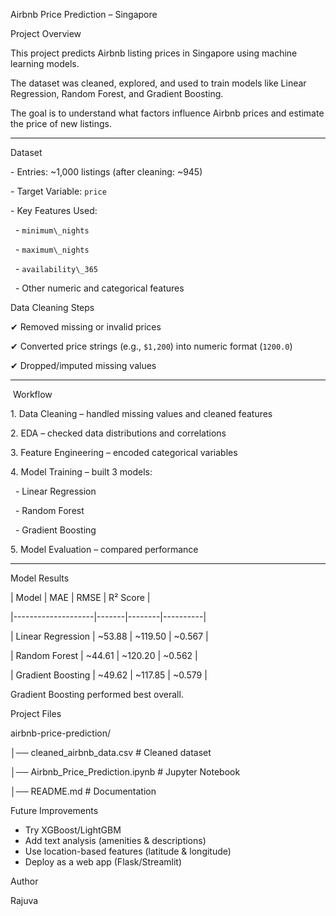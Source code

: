 Airbnb Price Prediction – Singapore  



Project Overview  

This project predicts Airbnb listing prices in Singapore using machine learning models.  

The dataset was cleaned, explored, and used to train models like Linear Regression, Random Forest, and Gradient Boosting.  

The goal is to understand what factors influence Airbnb prices and estimate the price of new listings.  



---



Dataset  

\- Entries: ~1,000 listings (after cleaning: ~945)  

\- Target Variable: `price`  

\- Key Features Used:  

&nbsp; - `minimum\_nights`  

&nbsp; - `maximum\_nights`  

&nbsp; - `availability\_365`  

&nbsp; - Other numeric and categorical features  



Data Cleaning Steps  

✔ Removed missing or invalid prices  

✔ Converted price strings (e.g., `$1,200`) into numeric format (`1200.0`)  

✔ Dropped/imputed missing values  



---



&nbsp;Workflow  

1\. Data Cleaning – handled missing values and cleaned features  

2\. EDA – checked data distributions and correlations  

3\. Feature Engineering – encoded categorical variables  

4\. Model Training – built 3 models:  

&nbsp;  - Linear Regression  

&nbsp;  - Random Forest  

&nbsp;  - Gradient Boosting  

5\. Model Evaluation – compared performance  



---



Model Results  



| Model              | MAE   | RMSE   | R² Score |

|--------------------|-------|--------|----------|

| Linear Regression  | ~53.88 | ~119.50 | ~0.567 |

| Random Forest      | ~44.61 | ~120.20 | ~0.562 |

| Gradient Boosting  | ~49.62 | ~117.85 | ~0.579 |



Gradient Boosting performed best overall.  



Project Files



airbnb-price-prediction/

│── cleaned\_airbnb\_data.csv # Cleaned dataset

│── Airbnb\_Price\_Prediction.ipynb # Jupyter Notebook

│── README.md # Documentation



Future Improvements



* Try XGBoost/LightGBM
* Add text analysis (amenities \& descriptions)
* Use location-based features (latitude \& longitude)
* Deploy as a web app (Flask/Streamlit)



Author

Rajuva 

